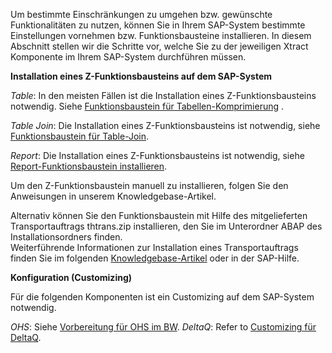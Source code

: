 Um bestimmte Einschränkungen zu umgehen bzw. gewünschte Funktionalitäten zu nutzen, können Sie in Ihrem SAP-System bestimmte Einstellungen vornehmen bzw. Funktionsbausteine installieren. In diesem Abschnitt stellen wir die Schritte vor, welche Sie zu der jeweiligen Xtract Komponente im Ihrem SAP-System durchführen müssen.


**Installation eines Z-Funktionsbausteins auf dem SAP-System**

*Table*: In den meisten Fällen ist die Installation eines Z-Funktionsbausteins notwendig. Siehe [Funktionsbaustein für Tabellen-Komprimierung](funktionsbaustein-fuer-table-komprimierung) . 

*Table Join*: Die Installation eines Z-Funktionsbausteins ist notwendig, siehe [Funktionsbaustein für Table-Join](funktionsbaustein-fuer-table-join).

*Report*: Die Installation eines Z-Funktionsbausteins ist notwendig, siehe [Report-Funktionsbaustein installieren](report-funktionsbaustein-installieren).

Um den Z-Funktionsbaustein manuell zu installieren, folgen Sie den Anweisungen in unserem Knowledgebase-Artikel.

Alternativ können Sie den Funktionsbaustein mit Hilfe des mitgelieferten Transportauftrags thtrans.zip installieren, den Sie im Unterordner ABAP des Installationsordners finden.<br> 
Weiterführende Informationen zur Installation eines Transportauftrags finden Sie im folgenden [Knowledgebase-Artikel](https://my.theobald-software.com/index.php?/Knowledgebase/Article/View/68/67/how-to-import-an-sap-transport-request-with-the-transport-management-system-stms) oder in der SAP-Hilfe.

**Konfiguration (Customizing)**

Für die folgenden Komponenten ist ein Customizing auf dem SAP-System notwendig. 

*OHS*: Siehe [Vorbereitung für OHS im BW](vorbereitung-fuer-ohs-im-bw).
*DeltaQ*: Refer to [Customizing für DeltaQ](customizing-fuer-deltaq).